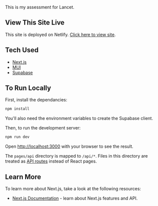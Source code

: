 This is my assessment for Lancet.

## View This Site Live

This site is deployed on Netlify. [Click here to view site](https://lancet-assessment.netlify.app).

## Tech Used

- [Next.js](https://nextjs.org/)
- [MUI](https://mui.com/)
- [Supabase](https://supabase.com/)

## To Run Locally

First, install the dependancies:

```bash
npm install
```

You'll also need the environment variables to create the Supabase client.

Then, to run the development server:

```bash
npm run dev
```

Open [http://localhost:3000](http://localhost:3000) with your browser to see the result.

The `pages/api` directory is mapped to `/api/*`. Files in this directory are treated as [API routes](https://nextjs.org/docs/api-routes/introduction) instead of React pages.

## Learn More

To learn more about Next.js, take a look at the following resources:

- [Next.js Documentation](https://nextjs.org/docs) - learn about Next.js features and API.
